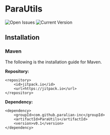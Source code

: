 # ParaUtils
![Open Issues](https://img.shields.io/github/issues/paralian-inc/ParaUtils) ![Current Version](https://img.shields.io/github/v/tag/paralian-inc/ParaUtils)

## Installation

### Maven

The following is the installation guide for Maven.

**Repository:**
```
<repository>
    <id>jitpack.io</id>
    <url>https://jitpack.io</url>
</repository>
```

**Dependency:**
```
<dependency>
    <groupId>com.github.paralian-inc</groupId>
    <artifactId>ParaUtils</artifactId>
    <version>v0.1</version>
</dependency>
```
